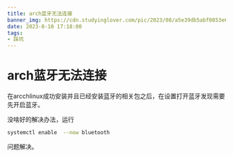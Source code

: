 ```yaml
---
title: arch蓝牙无法连接
banner_img: https://cdn.studyinglover.com/pic/2023/08/a5e39db5abf0853e6c456728df8bd971.jpg
date: 2023-8-10 17:18:00
tags:
- 踩坑
---
```


# arch蓝牙无法连接
在arcchlinux成功安装并且已经安装蓝牙的相关包之后，在设置打开蓝牙发现需要先开启蓝牙。

没啥好的解决办法，运行
```bash
systemctl enable  --now bluetooth 
```
问题解决。